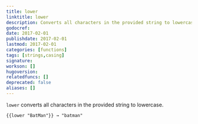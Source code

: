 ```yaml
---
title: lower
linktitle: lower
description: Converts all characters in the provided string to lowercase.
godocref:
date: 2017-02-01
publishdate: 2017-02-01
lastmod: 2017-02-01
categories: [functions]
tags: [strings,casing]
signature:
workson: []
hugoversion:
relatedfuncs: []
deprecated: false
aliases: []
---
```


`lower` converts all characters in the provided string to lowercase.

```
{{lower "BatMan"}} → "batman"
```
